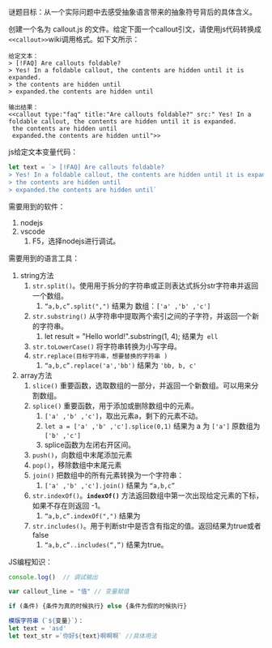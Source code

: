 谜题目标：从一个实际问题中去感受抽象语言带来的抽象符号背后的具体含义。

创建一个名为 callout.js 的文件。给定下面一个callout引文，请使用js代码转换成`<<callout>>`wiki调用格式。如下文所示：

```
给定文本：
> [!FAQ] Are callouts foldable?
> Yes! In a foldable callout, the contents are hidden until it is expanded.
> the contents are hidden until
> expanded.the contents are hidden until

输出结果：
<<callout type:"faq" title:"Are callouts foldable?" src:" Yes! In a foldable callout, the contents are hidden until it is expanded.
 the contents are hidden until
 expanded.the contents are hidden until">>
```

js给定文本变量代码：
```js
let text = `> [!FAQ] Are callouts foldable?
> Yes! In a foldable callout, the contents are hidden until it is expanded.
> the contents are hidden until
> expanded.the contents are hidden until`
```

需要用到的软件：

1. nodejs
2. vscode
	1. F5，选择nodejs进行调试。

需要用到的语言工具：


1. string方法
	1. `str.split()`。使用用于拆分的字符串或正则表达式拆分str字符串并返回一个数组。
		1. `“a,b,c”.split(",")` 结果为 数组：`['a' ,'b' ,'c']`
	2. `str.substring()` 从字符串中提取两个索引之间的子字符，并返回一个新的字符串。
		1. let result = "Hello world!".substring(1, 4); 结果为` ell`
	3. `str.toLowerCase()` 将字符串转换为小写字母。
	4. `str.replace(目标字符串，想要替换的字符串 )`
		1. `“a,b,c”.replace('a','bb')` 结果为 `'bb, b, c'`
2. array方法
	1. `slice()` 重要函数，选取数组的一部分，并返回一个新数组。可以用来分割数组。
	2. `splice()` 重要函数，用于添加或删除数组中的元素。
		1. `['a' ,'b' ,'c']`，取出元素a，剩下的元素不动。
		2. `let a = ['a' ,'b' ,'c'].splice(0,1)` 结果为 a 为 `['a']` 原数组为 `['b' ,'c']`
		3. splice函数为左闭右开区间。
	3. `push()`，向数组中末尾添加元素
	4. `pop()`，移除数组中末尾元素
	5. `join()` 把数组中的所有元素转换为一个字符串：
		1. `['a' ,'b' ,'c'].join()` 结果为 `“a,b,c”`
	6. `str.indexOf()`。**`indexOf()`** 方法返回数组中第一次出现给定元素的下标，如果不存在则返回 -1。
		1. `“a,b,c”.indexOf(",")` 结果为
	7. `str.includes()`。用于判断str中是否含有指定的值。返回结果为true或者false
		1. `“a,b,c”..includes(“,”)` 结果为true。

JS编程知识：

```js
console.log()  // 调试输出

var callout_line = "值" // 变量赋值

if (条件) {条件为真的时候执行} else {条件为假的时候执行}

模版字符串（`${变量}`）：
let text = 'asd'
let text_str =`你好${text}啊啊啊` //具体用法
```
